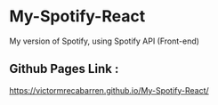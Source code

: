 # My-Spotify-React
My version of Spotify, using Spotify API (Front-end)

## Github Pages Link : 
https://victormrecabarren.github.io/My-Spotify-React/
